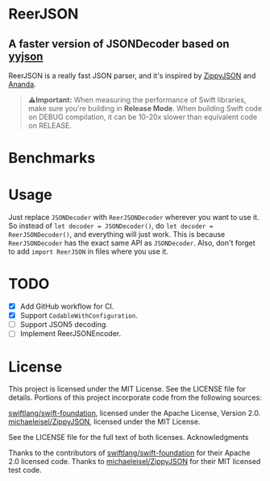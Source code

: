 # ReerJSON
## A faster version of JSONDecoder based on [yyjson](https://github.com/ibireme/yyjson)

ReerJSON is a really fast JSON parser, and it's inspired by [ZippyJSON](https://github.com/michaeleisel/ZippyJSON) and [Ananda](https://github.com/nixzhu/Ananda).

> **⚠️Important:** When measuring the performance of Swift libraries, make sure you're building in **Release Mode**. 
> When building Swift code on DEBUG compilation, it can be 10-20x slower than equivalent code on RELEASE.

# Benchmarks


# Usage
Just replace `JSONDecoder` with `ReerJSONDecoder` wherever you want to use it. So instead of `let decoder = JSONDecoder()`, do `let decoder = ReerJSONDecoder()`, and everything will just work. This is because `ReerJSONDecoder` has the exact same API as `JSONDecoder`. Also, don't forget to add `import ReerJSON` in files where you use it.

# TODO
* [x] Add GitHub workflow for CI.
* [x] Support `CodableWithConfiguration`.
* [ ] Support JSON5 decoding.
* [ ] Implement ReerJSONEncoder.

# License
This project is licensed under the MIT License. See the LICENSE file for details.
Portions of this project incorporate code from the following sources:

[swiftlang/swift-foundation](https://github.com/swiftlang/swift-foundation), licensed under the Apache License, Version 2.0.
[michaeleisel/ZippyJSON](https://github.com/michaeleisel/ZippyJSON), licensed under the MIT License.

See the LICENSE file for the full text of both licenses.
Acknowledgments

Thanks to the contributors of [swiftlang/swift-foundation](https://github.com/swiftlang/swift-foundation) for their Apache 2.0 licensed code.
Thanks to [michaeleisel/ZippyJSON](https://github.com/michaeleisel/ZippyJSON) for their MIT licensed test code.
